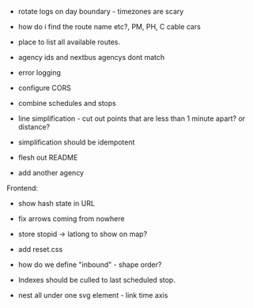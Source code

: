 * rotate logs on day boundary - timezones are scary
* how do i find the route name etc?, PM, PH, C cable cars
* place to list all available routes.
* agency ids and nextbus agencys dont match

* error logging
* configure CORS
* combine schedules and stops

* line simplification - cut out points that are less than 1 minute apart? or distance?
* simplification should be idempotent

* flesh out README

* add another agency

Frontend:
* show hash state in URL
* fix arrows coming from nowhere
* store stopid -> latlong to show on map?

* add reset.css
* how do we define "inbound" - shape order?
* Indexes should be culled to last scheduled stop.
* nest all under one svg element - link time axis
